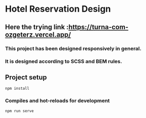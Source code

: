 # Hotel Reservation Design

## Here the trying link :https://turna-com-ozgeterz.vercel.app/

### This project has been designed responsively in general.
### It is designed according to SCSS and BEM rules.

## Project setup
```
npm install
```

### Compiles and hot-reloads for development
```
npm run serve
```
